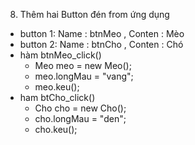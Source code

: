 8. Thêm hai Button đén from ứng dụng
  - button 1: Name : btnMeo , Conten : Mèo
  - button 2: Name : btnCho , Conten : Chó
  - hàm btnMeo_click()
      * Meo meo = new Meo();
      * meo.longMau = "vang";
      * meo.keu();
  - ham btCho_click()
      * Cho cho = new Cho();
      * cho.longMau = "den";
      * cho.keu();
